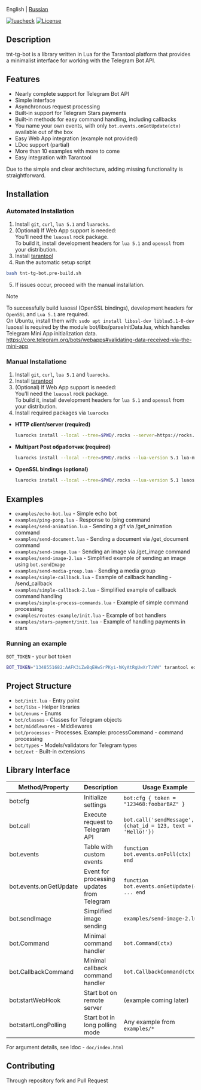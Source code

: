 English | [Russian](README.md)

[![luacheck](https://github.com/uriid1/tnt-tg-bot/actions/workflows/luacheck.yml/badge.svg?branch=master)](https://github.com/uriid1/tnt-tg-bot/actions/workflows/luacheck.yml)
[![License](https://img.shields.io/badge/License-MIT-brightgreen.svg)](LICENSE)

## Description
tnt-tg-bot is a library written in Lua for the Tarantool platform that provides a minimalist interface for working with the Telegram Bot API.

## Features
  + Nearly complete support for Telegram Bot API
  + Simple interface
  + Asynchronous request processing
  + Built-in support for Telegram Stars payments
  + Built-in methods for easy command handling, including callbacks
  + You name your own events, with only `bot.events.onGetUpdate(ctx)` available out of the box
  + Easy Web App integration (example not provided)
  + LDoc support (partial)
  + More than 10 examples with more to come
  + Easy integration with Tarantool

Due to the simple and clear architecture, adding missing functionality is straightforward.

## Installation

### Automated Installation
1. Install `git`, `curl`, `lua 5.1` and `luarocks`.
2. (Optional) If Web App support is needed: </br>
    You’ll need the `luaossl` rock package. </br>
    To build it, install development headers for `lua 5.1` and `openssl` from your distribution.
2. Install [tarantool](https://www.tarantool.io/en/download/os-installation)
3. Run the automatic setup script
```bash
bash tnt-tg-bot.pre-build.sh
```
5. If issues occur, proceed with the manual installation.

> [!NOTE]
> To successfully build luaossl (OpenSSL bindings), development headers for `OpenSSL` and `Lua 5.1` are required. </br>
> On Ubuntu, install them with: `sudo apt install libssl-dev liblua5.1-0-dev` </br>
> luaossl is required by the module bot/libs/parseInitData.lua, which handles Telegram Mini App initialization data.
> https://core.telegram.org/bots/webapps#validating-data-received-via-the-mini-app

### Manual Installationc
1. Install `git`, `curl`, `lua 5.1` and `luarocks`.
2. Install [tarantool](https://www.tarantool.io/en/download/os-installation)
3. (Optional) If Web App support is needed: </br>
    You’ll need the `luaossl` rock package. </br>
    To build it, install development headers for `lua 5.1` and `openssl` from your distribution.
4. Install required packages via `luarocks`
  + **HTTP client/server (required)**
    ```bash
    luarocks install --local --tree=$PWD/.rocks --server=https://rocks.tarantool.org/ http
    ```
  + **Multipart Post обработчик (required)**
    ```bash
    luarocks install --local --tree=$PWD/.rocks --lua-version 5.1 lua-multipart-post 1.0-0
    ```
  + **OpenSSL bindings (optional)**
    ```bash
    luarocks install --local --tree=$PWD/.rocks --lua-version 5.1 luaossl
    ```

## Examples
  + `examples/echo-bot.lua` - Simple echo bot
  + `examples/ping-pong.lua` - Response to /ping command
  + `examples/send-animation.lua` - Sending a gif via /get_animation command
  + `examples/send-document.lua` - Sending a document via /get_document command
  + `examples/send-image.lua` - Sending an image via /get_image command
  + `examples/send-image-2.lua` - Simplified example of sending an image using `bot.sendImage`
  + `examples/send-media-group.lua` - Sending a media group
  + `examples/simple-callback.lua` - Example of callback handling - /send_callback
  + `examples/simple-callback-2.lua` - Simplified example of callback command handling
  + `examples/simple-process-commands.lua` - Example of simple command processing
  + `examples/routes-example/init.lua` - Example of bot handlers
  + `examples/stars-payment/init.lua` - Example of handling payments in stars

### Running an example
`BOT_TOKEN` - your bot token
```bash
BOT_TOKEN="1348551682:AAFK3iZwBqEHwSrPKyi-hKyAtRgUwXrTiWW" tarantool examples/echo-bot.lua
```

## Project Structure
  + `bot/init.lua` - Entry point
  + `bot/libs` - Helper libraries
  + `bot/enums` - Enums
  + `bot/classes` - Classes for Telegram objects
  + `bot/middlewares` - Middlewares
  + `bot/processes` - Processes. Example: processCommand - command processing
  + `bot/types` - Models/validators for Telegram types
  + `bot/ext` - Built-in extensions

## Library Interface

| Method/Property | Description | Usage Example |
|---------------|---------|---------------------|
| bot:cfg | Initialize settings | `bot:cfg { token = "123468:foobarBAZ" }` |
| bot.call | Execute request to Telegram API | `bot.call('sendMessage', {chat_id = 123, text = 'Hello!'})` |
| bot.events | Table with custom events | `function bot.events.onPoll(ctx) ... end` |
| bot.events.onGetUpdate | Event for processing updates from Telegram | `function bot.events.onGetUpdate(ctx) ... end` |
| bot.sendImage | Simplified image sending | `examples/send-image-2.lua`  |
| bot.Command | Minimal command handler | `bot.Command(ctx)` |
| bot.CallbackCommand | Minimal callback command handler | `bot.CallbackCommand(ctx)`
| bot:startWebHook | Start bot on remote server | (example coming later) |
| bot:startLongPolling | Start bot in long polling mode | Any example from `examples/*` |

For argument details, see ldoc - `doc/index.html`

## Contributing
Through repository fork and Pull Request
